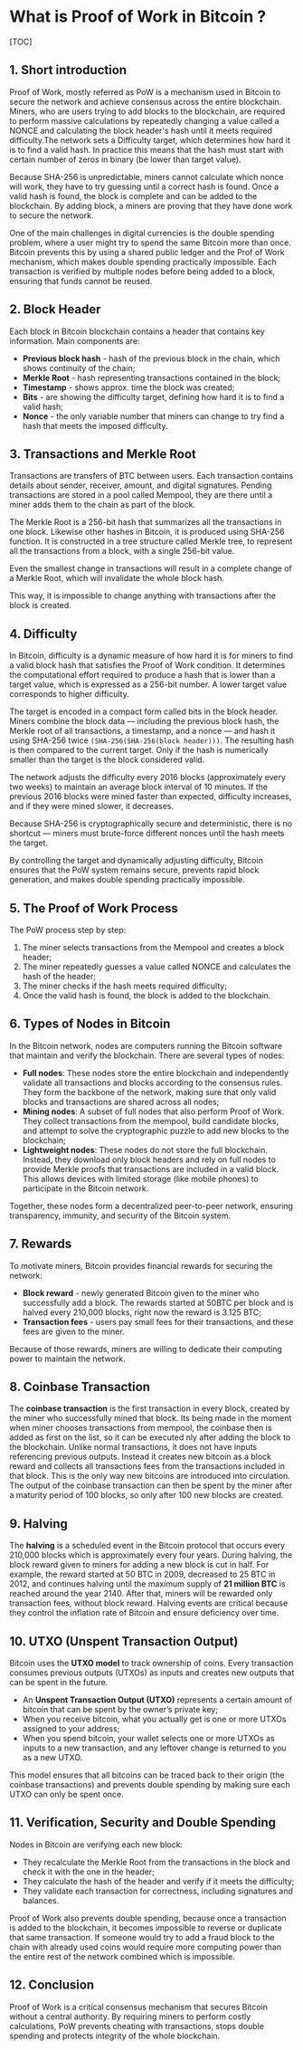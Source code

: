 # What is Proof of Work in Bitcoin ?

[TOC]

## 1. Short introduction

Proof of Work, mostly referred as PoW is a mechanism used in Bitcoin to secure the network and achieve consensus across the entire blockchain. Miners, who are users trying to add blocks to the blockchain, are required to perform massive calculations by repeatedly changing a value called a NONCE and calculating the block header's hash until it meets required difficulty.The network sets a Difficulty target, which determines how hard it is to find a valid hash. In practice this means that the hash must start with certain number of zeros in binary (be lower than target value).

Because SHA-256 is unpredictable, miners cannot calculate which nonce will work, they have to try guessing until a correct hash is found. Once a valid hash is found, the block is complete and can be added to the blockchain. By adding block, a miners are proving that they have done work to secure the network.

One of the main challenges in digital currencies is the double spending problem, where a user might try to spend the same Bitcoin more than once. Bitcoin prevents this by using a shared public ledger and the Prof of Work mechanism, which makes double spending practically impossible. Each transaction is verified by multiple nodes before being added to a block, ensuring that funds cannot be reused.

## 2. Block Header

Each block in Bitcoin blockchain contains a header that contains key information.
Main components are:

- **Previous block hash** - hash of the previous block in the chain, which shows continuity of the chain;
- **Merkle Root** - hash representing transactions contained in the block;
- **Timestamp** - shows approx. time the block was created;
- **Bits** - are showing the difficulty target, defining how hard it is to find a valid hash;
- **Nonce** - the only variable number that miners can change to try find a hash that meets the imposed difficulty.

## 3. Transactions and Merkle Root

Transactions are transfers of BTC between users. Each transaction contains details about sender, receiver, amount, and digital signatures. Pending transactions are stored in a pool called Mempool, they are there until a miner adds them to the chain as part of the block.

The Merkle Root is a 256-bit hash that summarizes all the transactions in one block. Likewise other hashes in Bitcoin, it is produced using SHA-256 function. It is constructed in a tree structure called Merkle tree, to represent all the transactions from a block, with a single 256-bit value.

Even the smallest change in transactions will result in a complete change of a Merkle Root, which will invalidate the whole block hash.

This way, it is impossible to change anything with transactions after the block is created.

## 4. Difficulty

In Bitcoin, difficulty is a dynamic measure of how hard it is for miners to find a valid block hash that satisfies the Proof of Work condition. It determines the computational effort required to produce a hash that is lower than a target value, which is expressed as a 256-bit number. A lower target value corresponds to higher difficulty.

The target is encoded in a compact form called bits in the block header. Miners combine the block data — including the previous block hash, the Merkle root of all transactions, a timestamp, and a nonce — and hash it using SHA-256 twice `(SHA-256(SHA-256(block header)))`. The resulting hash is then compared to the current target. Only if the hash is numerically smaller than the target is the block considered valid.

The network adjusts the difficulty every 2016 blocks (approximately every two weeks) to maintain an average block interval of 10 minutes.
If the previous 2016 blocks were mined faster than expected, difficulty increases, and if they were mined slower, it decreases.

Because SHA-256 is cryptographically secure and deterministic, there is no shortcut — miners must brute-force different nonces until the hash meets the target.

By controlling the target and dynamically adjusting difficulty, Bitcoin ensures that the PoW system remains secure, prevents rapid block generation, and makes double spending practically impossible.

## 5. The Proof of Work Process

The PoW process step by step:

1. The miner selects transactions from the Mempool and creates a block header;
2. The miner repeatedly guesses a value called NONCE and calculates the hash of the header;
3. The miner checks if the hash meets required difficulty;
4. Once the valid hash is found, the block is added to the blockchain.

## 6. Types of Nodes in Bitcoin

In the Bitcoin network, nodes are computers running the Bitcoin software that maintain and verify the blockchain. There are several types of nodes:

- **Full nodes**: These nodes store the entire blockchain and independently validate all transactions and blocks according to the consensus rules. They form the backbone of the network, making sure that only valid blocks and transactions are shared across all nodes;
- **Mining nodes**: A subset of full nodes that also perform Proof of Work. They collect transactions from the mempool, build candidate blocks, and attempt to solve the cryptographic puzzle to add new blocks to the blockchain;
- **Lightweight nodes**: These nodes do not store the full blockchain. Instead, they download only block headers and rely on full nodes to provide Merkle proofs that transactions are included in a valid block. This allows devices with limited storage (like mobile phones) to participate in the Bitcoin network.  

Together, these nodes form a decentralized peer-to-peer network, ensuring transparency, immunity, and security of the Bitcoin system.

## 7. Rewards

To motivate miners, Bitcoin provides financial rewards for securing the network:

- **Block reward** - newly generated Bitcoin given to the miner who successfully add a block. The rewards started at 50BTC per block and is halved every 210,000 blocks, right now the reward is 3.125 BTC;
- **Transaction fees** - users pay small fees for their transactions, and these fees are given to the miner.

Because of those rewards, miners are willing to dedicate their computing power to maintain the network.

## 8. Coinbase Transaction

The **coinbase transaction** is the first transaction in every block, created by the miner who successfully mined that block. Its being made in the moment when miner chooses transactions from mempool, the coinbase then is added as first on the list, so it can be executed nly after adding the block to the blockchain. Unlike normal transactions, it does not have inputs referencing previous outputs. Instead it creates new bitcoin as a block reward and collects all transactions fees from the transactions included in that block. This is the only way new bitcoins are introduced into circulation. The output of the coinbase transaction can then be spent by the miner after a maturity period of 100 blocks, so only after 100 new blocks are created.

## 9. Halving

The **halving** is a scheduled event in the Bitcoin protocol that occurs every 210,000 blocks which is approximately every four years. During halving, the block reward given to miners for adding a new block is cut in half. For example, the reward started at 50 BTC in 2009, decreased to 25 BTC in 2012, and continues halving until the maximum supply of **21 million BTC** is reached around the year 2140. After that, miners will be rewarded only transaction fees, without block reward. Halving events are critical because they control the inflation rate of Bitcoin and ensure deficiency over time.

## 10. UTXO (Unspent Transaction Output)

Bitcoin uses the **UTXO model** to track ownership of coins. Every transaction consumes previous outputs (UTXOs) as inputs and creates new outputs that can be spent in the future.  

- An **Unspent Transaction Output (UTXO)** represents a certain amount of bitcoin that can be spent by the owner’s private key;  
- When you receive bitcoin, what you actually get is one or more UTXOs assigned to your address;  
- When you spend bitcoin, your wallet selects one or more UTXOs as inputs to a new transaction, and any leftover change is returned to you as a new UTXO.  

This model ensures that all bitcoins can be traced back to their origin (the coinbase transactions) and prevents double spending by making sure each UTXO can only be spent once.

## 11. Verification, Security and Double Spending

Nodes in Bitcoin are verifying each new block:

- They recalculate the Merkle Root from the transactions in the block and check it with the one in the header;
- They calculate the hash of the header and verify if it meets the difficulty;
- They validate each transaction for correctness, including signatures and balances.

Proof of Work also prevents double spending, because once a transaction is added to the blockchain, it becomes impossible to reverse or duplicate that same transaction.
If someone would try to add a fraud block to the chain with already used coins would require more computing power than the entire rest of the network combined which is impossible.

## 12. Conclusion

Proof of Work is a critical consensus mechanism that secures Bitcoin without a central authority. By requiring miners to perform costly calculations, PoW prevents cheating with transactions, stops double spending and protects integrity of the whole blockchain.
